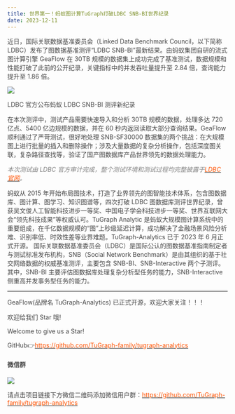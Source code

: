 ```yaml
---
title: 世界第一！蚂蚁图计算TuGraph打破LDBC SNB-BI世界纪录
date: 2023-12-11
---
```


<font style="color:rgb(69, 69, 69);">近日，国际关联数据基准委员会（Linked Data Benchmark Council，以下简称 LDBC）发布了图数据基准测评“LDBC SNB-BI”最新结果。由蚂蚁集团自研的流式图计算引擎 GeaFlow 在 30TB 规模的数据集上成功完成了基准测试，数据规模和性能打破了此前的公开纪录，关键指标中的并发吞吐量提升至 2.84 倍，查询能力提升至 1.86 倍。</font>

<!-- truncate -->

![](/graph/1755590524194-4235a7d1-16e8-4d3b-8d4b-97d2410faaff.png)

<font style="color:rgb(69, 69, 69);">LDBC 官方公布蚂蚁 LDBC SNB-BI 测评新纪录</font>

<font style="color:rgb(69, 69, 69);">在本次测评中，测试产品需要快速导入和分析 30TB 规模的数据，处理多达 720 亿点、5400 亿边规模的数据，并在 60 秒内返回读取大部分查询结果。GeaFlow 顺利通过了严苛测试，很好地处理 SNB-SF30000 数据集的两个挑战：在大规模图上进行批量的插入和删除操作；涉及大量数据的复杂分析操作，包括深度图关联，复杂路径查找等，验证了国产图数据库产品世界领先的数据处理能力。</font>

_<font style="color:rgb(130, 130, 130);">本次测试由 LDBC 官方审计完成，整个测试环境和测试过程均完整披露于</font>_[_<font style="color:rgb(255, 81, 0);">LDBC 官网</font>_](https://ldbcouncil.org/)_<font style="color:rgb(130, 130, 130);">。</font>_

<font style="color:rgb(69, 69, 69);">蚂蚁从 2015 年开始布局图技术，打造了业界领先的图智能技术体系，包含图数据库、图计算、图学习、知识图谱等，四次打破 LDBC 图数据库测评世界纪录，曾获吴文俊人工智能科技进步一等奖、中国电子学会科技进步一等奖、世界互联网大会“领先科技成果”等权威认可。TuGraph Analytic 是蚂蚁大规模图计算系统中的重要组成，在千亿数据规模的“图”上秒级延迟计算，成功解决了金融场景风险分析难、识别率低、时效性差等业界难题。TuGraph-Analytics 已于 2023 年 6 月正式开源。 国际关联数据基准委员会（LDBC）是国际公认的图数据基准指南制定者与测试标准发布机构，SNB（Social Network Benchmark）是由其组织的基于社交网络数据的权威基准测评，主要包含 SNB-BI、SNB-Interactive 两个子测评。其中，SNB-BI 主要评估图数据库处理复杂分析型任务的能力，SNB-Interactive 侧重高并发事务型任务的能力。</font>

---

<font style="color:rgb(69, 69, 69);">GeaFlow(品牌名 TuGraph-Analytics) 已正式开源，欢迎大家关注！！！</font>

<font style="color:rgb(69, 69, 69);">欢迎给我们 Star 哦!</font>

<font style="color:rgb(69, 69, 69);">Welcome to give us a Star!</font>

<font style="color:rgb(69, 69, 69);">GitHub</font><font style="color:rgb(69, 69, 69);">👉</font>[<font style="color:rgb(255, 81, 0);">https://github.com/TuGraph-family/tugraph-analytics</font>](https://github.com/TuGraph-family/tugraph-analytics)

#### <font style="color:rgb(69, 69, 69);">微信群</font>

![](/graph/1755590524023-48a59804-e15a-41cc-9fd4-fcefb2bc2ac0.png)

<font style="color:rgb(69, 69, 69);">请点击项目链接下方微信二维码添加微信用户群：</font>[<font style="color:rgb(255, 81, 0);">https://github.com/TuGraph-family/tugraph-analytics</font>](https://github.com/TuGraph-family/tugraph-analytics)
